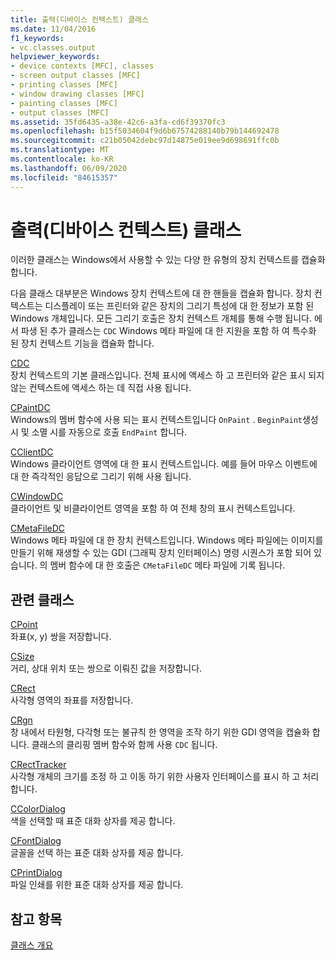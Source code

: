 ```yaml
---
title: 출력(디바이스 컨텍스트) 클래스
ms.date: 11/04/2016
f1_keywords:
- vc.classes.output
helpviewer_keywords:
- device contexts [MFC], classes
- screen output classes [MFC]
- printing classes [MFC]
- window drawing classes [MFC]
- painting classes [MFC]
- output classes [MFC]
ms.assetid: 35fd6435-a38e-42c6-a3fa-cd6f39370fc3
ms.openlocfilehash: b15f5034604f9d6b67574288140b79b144692478
ms.sourcegitcommit: c21b05042debc97d14875e019ee9d698691ffc0b
ms.translationtype: MT
ms.contentlocale: ko-KR
ms.lasthandoff: 06/09/2020
ms.locfileid: "84615357"
---
```

# <a name="output-device-context-classes"></a>출력(디바이스 컨텍스트) 클래스

이러한 클래스는 Windows에서 사용할 수 있는 다양 한 유형의 장치 컨텍스트를 캡슐화 합니다.

다음 클래스 대부분은 Windows 장치 컨텍스트에 대 한 핸들을 캡슐화 합니다. 장치 컨텍스트는 디스플레이 또는 프린터와 같은 장치의 그리기 특성에 대 한 정보가 포함 된 Windows 개체입니다. 모든 그리기 호출은 장치 컨텍스트 개체를 통해 수행 됩니다. 에서 파생 된 추가 클래스는 `CDC` Windows 메타 파일에 대 한 지원을 포함 하 여 특수화 된 장치 컨텍스트 기능을 캡슐화 합니다.

[CDC](reference/cdc-class.md)<br/>
장치 컨텍스트의 기본 클래스입니다. 전체 표시에 액세스 하 고 프린터와 같은 표시 되지 않는 컨텍스트에 액세스 하는 데 직접 사용 됩니다.

[CPaintDC](reference/cpaintdc-class.md)<br/>
Windows의 멤버 함수에 사용 되는 표시 컨텍스트입니다 `OnPaint` . `BeginPaint`생성 시 및 소멸 시를 자동으로 호출 `EndPaint` 합니다.

[CClientDC](reference/cclientdc-class.md)<br/>
Windows 클라이언트 영역에 대 한 표시 컨텍스트입니다. 예를 들어 마우스 이벤트에 대 한 즉각적인 응답으로 그리기 위해 사용 됩니다.

[CWindowDC](reference/cwindowdc-class.md)<br/>
클라이언트 및 비클라이언트 영역을 포함 하 여 전체 창의 표시 컨텍스트입니다.

[CMetaFileDC](reference/cmetafiledc-class.md)<br/>
Windows 메타 파일에 대 한 장치 컨텍스트입니다. Windows 메타 파일에는 이미지를 만들기 위해 재생할 수 있는 GDI (그래픽 장치 인터페이스) 명령 시퀀스가 포함 되어 있습니다. 의 멤버 함수에 대 한 호출은 `CMetaFileDC` 메타 파일에 기록 됩니다.

## <a name="related-classes"></a>관련 클래스

[CPoint](../atl-mfc-shared/reference/cpoint-class.md)<br/>
좌표(x, y) 쌍을 저장합니다.

[CSize](../atl-mfc-shared/reference/csize-class.md)<br/>
거리, 상대 위치 또는 쌍으로 이뤄진 값을 저장합니다.

[CRect](../atl-mfc-shared/reference/crect-class.md)<br/>
사각형 영역의 좌표를 저장합니다.

[CRgn](reference/crgn-class.md)<br/>
창 내에서 타원형, 다각형 또는 불규칙 한 영역을 조작 하기 위한 GDI 영역을 캡슐화 합니다. 클래스의 클리핑 멤버 함수와 함께 사용 `CDC` 됩니다.

[CRectTracker](reference/crecttracker-class.md)<br/>
사각형 개체의 크기를 조정 하 고 이동 하기 위한 사용자 인터페이스를 표시 하 고 처리 합니다.

[CColorDialog](reference/ccolordialog-class.md)<br/>
색을 선택할 때 표준 대화 상자를 제공 합니다.

[CFontDialog](reference/cfontdialog-class.md)<br/>
글꼴을 선택 하는 표준 대화 상자를 제공 합니다.

[CPrintDialog](reference/cprintdialog-class.md)<br/>
파일 인쇄를 위한 표준 대화 상자를 제공 합니다.

## <a name="see-also"></a>참고 항목

[클래스 개요](class-library-overview.md)
